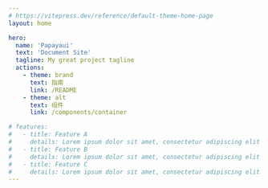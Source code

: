 ```yaml
---
# https://vitepress.dev/reference/default-theme-home-page
layout: home

hero:
  name: 'Papayaui'
  text: 'Document Site'
  tagline: My great project tagline
  actions:
    - theme: brand
      text: 指南
      link: /README
    - theme: alt
      text: 组件
      link: /components/container

# features:
#   - title: Feature A
#     details: Lorem ipsum dolor sit amet, consectetur adipiscing elit
#   - title: Feature B
#     details: Lorem ipsum dolor sit amet, consectetur adipiscing elit
#   - title: Feature C
#     details: Lorem ipsum dolor sit amet, consectetur adipiscing elit
---
```


